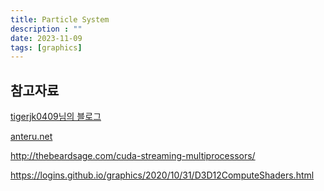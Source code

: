 ```yaml
---
title: Particle System
description : ""
date: 2023-11-09
tags: [graphics]
---
```


## 참고자료

[tigerjk0409님의 블로그](https://blog.naver.com/tigerjk0409/221411401463)

[anteru.net](https://anteru.net/blog/2018/intro-to-compute-shaders/)

http://thebeardsage.com/cuda-streaming-multiprocessors/

https://logins.github.io/graphics/2020/10/31/D3D12ComputeShaders.html